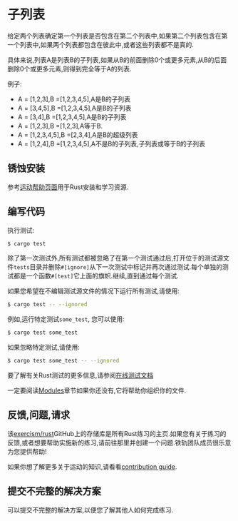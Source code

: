 # 子列表

给定两个列表确定第一个列表是否包含在第二个列表中,如果第二个列表包含在第一个列表中,如果两个列表都包含在彼此中,或者这些列表都不是真的.

具体来说,列表A是列表B的子列表,如果从B的前面删除0个或更多元素,从B的后面删除0个或更多元素,则得到完全等于A的列表.

例子:

-   A = [1,2,3],B =[1,2,3,4,5],A是B的子列表
-   A = [3,4,5],B =[1,2,3,4,5],A是B的子列表
-   A = [3,4],B =[1,2,3,4,5],A是B的子列表
-   A = [1,2,3],B =[1,2,3],A等于B.
-   A = [1,2,3,4,5],B =[2,3,4],A是B的超级列表
-   A = [1,2,4],B =[1,2,3,4,5],A不是B的子列表,子列表或等于B的子列表

## 锈蚀安装

参考[运动帮助页面][help-page]用于Rust安装和学习资源.

## 编写代码

执行测试:

```bash
$ cargo test
```

除了第一次测试外,所有测试都被忽略了在第一个测试通过后,打开位于的测试源文件`tests`目录并删除`#[ignore]`从下一次测试中标记并再次通过测试.每个单独的测试都是一个函数`#[test]`它上面的旗帜.继续,直到通过每个测试.

如果您希望在不编辑测试源文件的情况下运行所有​​测试,请使用:

```bash
$ cargo test -- --ignored
```

例如,运行特定测试`some_test`, 您可以使用:

```bash
$ cargo test some_test
```

如果忽略特定测试,请使用:

```bash
$ cargo test some_test -- --ignored
```

要了解有关Rust测试的更多信息,请参阅[在线测试文档][rust-tests]

一定要阅读[Modules](https://doc.rust-lang.org/book/2018-edition/ch07-00-modules.html)章节如果你还没有,它将帮助你组织你的文件.

## 反馈,问题,请求

该[exercism/rust](https://github.com/exercism/rust)GitHub上的存储库是所有Rust练习的主页.如果您有关于练习的反馈,或者想要帮助实施新的练习,请前往那里并创建一个问题.铁轨团队成员很乐意为您提供帮助!

如果你想了解更多关于运动的知识,请看看[contribution guide](https://github.com/exercism/docs/blob/master/contributing-to-language-tracks/README.md).

[help-page]: https://exercism.io/tracks/rust/learning

[modules]: https://doc.rust-lang.org/book/2018-edition/ch07-00-modules.html

[cargo]: https://doc.rust-lang.org/book/2018-edition/ch14-00-more-about-cargo.html

[rust-tests]: https://doc.rust-lang.org/book/2018-edition/ch11-02-running-tests.html

## 提交不完整的解决方案

可以提交不完整的解决方案,以便您了解其他人如何完成练习.

